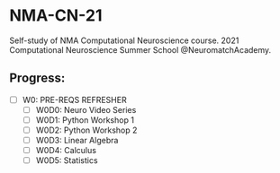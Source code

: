 # NMA-CN-21
Self-study of NMA Computational Neuroscience course.
2021 Computational Neuroscience Summer School @NeuromatchAcademy.
## Progress:
  - [ ] W0: PRE-REQS REFRESHER
    - [ ] W0D0: Neuro Video Series
    - [ ] W0D1: Python Workshop 1
    - [ ] W0D2: Python Workshop 2
    - [ ] W0D3: Linear Algebra
    - [ ] W0D4: Calculus
    - [ ] W0D5: Statistics